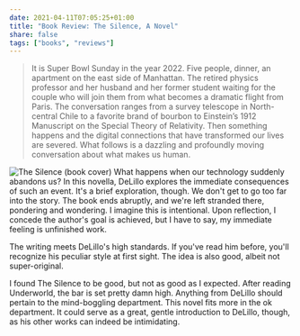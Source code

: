 ```yaml
---
date: 2021-04-11T07:05:25+01:00
title: "Book Review: The Silence, A Novel"
share: false
tags: ["books", "reviews"]
---
```

> It is Super Bowl Sunday in the year 2022. Five people, dinner, an apartment
> on the east side of Manhattan. The retired physics professor and her husband
> and her former student waiting for the couple who will join them from what
> becomes a dramatic flight from Paris. The conversation ranges from a survey
> telescope in North-central Chile to a favorite brand of bourbon to Einstein’s
> 1912 Manuscript on the Special Theory of Relativity. Then something happens
> and the digital connections that have transformed our lives are severed. What
> follows is a dazzling and profoundly moving conversation about what makes us
> human. 

![The Silence (book cover)](/images/the-silence.jpg#right)
What happens when our technology suddenly abandons us? In this novella, DeLillo
explores the immediate consequences of such an event. It's a brief exploration,
though. We don't get to go too far into the story. The book ends abruptly, and
we're left stranded there, pondering and wondering. I imagine this is
intentional. Upon reflection, I concede the author's goal is achieved, but
I have to say, my immediate feeling is unfinished work. 

The writing meets DeLillo's high standards. If you've read him before, you'll
recognize his peculiar style at first sight. The idea is also good, albeit not
super-original.

I found The Silence to be good, but not as good as I expected. After reading
Underworld, the bar is set pretty damn high. Anything from DeLillo should
pertain to the mind-boggling department. This novel fits more in the ok
department. It could serve as a great, gentle introduction to DeLillo, though,
as his other works can indeed be intimidating.



 [rss]: https://nicolaiarocci.com/index.xml
 [tw]: http://twitter.com/nicolaiarocci
 [nl]: https://buttondown.email/nicolaiarocci
